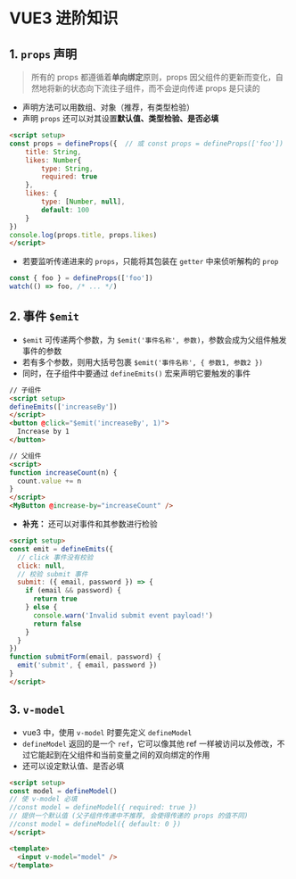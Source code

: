# VUE3 进阶知识

## 1. `props` 声明
>所有的 props 都遵循着**单向绑定**原则，props 因父组件的更新而变化，自然地将新的状态向下流往子组件，而不会逆向传递
>props 是只读的
- 声明方法可以用数组、对象（推荐，有类型检验）
- 声明 `props` 还可以对其设置**默认值、类型检验、是否必填**
```html
<script setup>
const props = defineProps({  // 或 const props = defineProps(['foo'])
	title: String,  
	likes: Number{
		type: String,
		required: true
	},  
	likes: {
		type: [Number, null],
		default: 100
	}  
})
console.log(props.title, props.likes)
</script>
```
- 若要监听传递进来的 `props`，只能将其包装在 `getter` 中来侦听解构的 `prop`
```js
const { foo } = defineProps(['foo'])
watch(() => foo, /* ... */)
```

## 2. 事件 `$emit`
- `$emit` 可传递两个参数，为 `$emit('事件名称', 参数)`，参数会成为父组件触发事件的参数
- 若有多个参数，则用大括号包裹 `$emit('事件名称', { 参数1, 参数2 })`
- 同时，在子组件中要通过 `defineEmits()` 宏来声明它要触发的事件
```html
// 子组件
<script setup>
defineEmits(['increaseBy'])
</script>
<button @click="$emit('increaseBy', 1)">
  Increase by 1
</button>

// 父组件
<script>
function increaseCount(n) {
  count.value += n
}
</script>
<MyButton @increase-by="increaseCount" />
```
- **补充：** 还可以对事件和其参数进行检验
```html
<script setup>
const emit = defineEmits({
  // click 事件没有校验
  click: null,
  // 校验 submit 事件
  submit: ({ email, password }) => {
    if (email && password) {
      return true
    } else {
      console.warn('Invalid submit event payload!')
      return false
    }
  }
})
function submitForm(email, password) {
  emit('submit', { email, password })
}
</script>
```

## 3. `v-model`
- vue3 中，使用 `v-model` 时要先定义 `defineModel` 
- `defineModel` 返回的是一个 `ref`，它可以像其他 ref 一样被访问以及修改，不过它能起到在父组件和当前变量之间的双向绑定的作用
- 还可以设定默认值、是否必填
```html
<script setup>
const model = defineModel()
// 使 v-model 必填
//const model = defineModel({ required: true })
// 提供一个默认值 (父子组件传递中不推荐, 会使得传递的 props 的值不同)
//const model = defineModel({ default: 0 })
</script>

<template>
  <input v-model="model" />
</template>
```
<!--stackedit_data:
eyJoaXN0b3J5IjpbMTA1MDY1Nzg0NSwtNjc0MjA2NzY0XX0=
-->